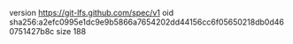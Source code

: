 version https://git-lfs.github.com/spec/v1
oid sha256:a2efc0995e1dc9e9b5866a7654202dd44156cc6f05650218db0d460751427b8c
size 188

